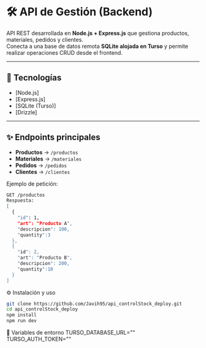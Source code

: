 # 🛠️ API de Gestión (Backend)

API REST desarrollada en **Node.js + Express.js** que gestiona productos, materiales, pedidos y clientes.  
Conecta a una base de datos remota **SQLite alojada en Turso** y permite realizar operaciones CRUD desde el frontend.  

---

## 🚀 Tecnologías
- [Node.js]
- [Express.js]
- [SQLite (Turso)]
- [Drizzle]

---

## ✨ Endpoints principales

- **Productos** → `/productos`  
- **Materiales** → `/materiales`  
- **Pedidos** → `/pedidos`  
- **Clientes** → `/clientes`  

Ejemplo de petición:  

```bash
GET /productos
Respuesta:
[
  {
    "id": 1,
    "art": "Producto A",
    "descripcion": 100,
    "quantity":3
  },
  {
    "id": 2,
    "art": "Producto B",
    "descripcion": 200,
    "quantity":10
  }
]
```
⚙️ Instalación y uso
```bash
git clone https://github.com/Javih95/api_controlStock_deploy.git
cd api_controlStock_deploy
npm install
npm run dev
```
🔑 Variables de entorno
TURSO_DATABASE_URL=""
TURSO_AUTH_TOKEN=""
